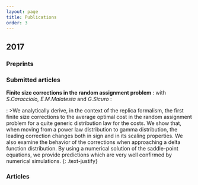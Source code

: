 ```yaml
---
layout: page
title: Publications
order: 3
---
```

<!-- - TOC
{:toc} -->

## 2017  


### Preprints 


### Submitted articles

**Finite size corrections in the random assignment problem** 
: with _S.Caracciolo, E.M.Malatesta_ and _G.Sicuro_
:  <span class="fa-stack fa-lg"><a href="assets/FSC.pdf" target="_blank"><i class="fa fa-file-pdf-o" aria-hidden="true"></i></a></span><a href="https://arxiv.org/abs/1702.05991" target="_blank"><i class="ai ai-arxiv" aria-hidden="true"></i></a>

: >We analytically derive, in the context of the replica formalism, the first finite size corrections to the average optimal cost in the random assignment problem for a quite generic distribution law for the costs. We show that, when moving from a power law distribution to gamma distribution, the leading correction changes both in sign and in its scaling properties. We also examine the behavior of the corrections when approaching a delta function distribution. By using a numerical solution of the saddle-point equations, we provide predictions which are very well confirmed by numerical simulations.
{: .text-justify}

  
### Articles

<!--
<dl>
{% assign list = site.data.pubs | where: 'preprint', true %}
{% for pub in list %}
  <dt>  {{ pub.title }}  
  </dt>
  <dd> with {{ pub.authors }} </dd>
{% endfor %}
</dl>
-->